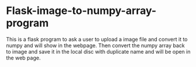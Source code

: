 # Flask-image-to-numpy-array-program
This is a flask program to ask a user to upload a image file and convert it to numpy and will show in the webpage. Then convert the numpy array back to image and save it in the local disc with duplicate name and will be open in the web page.
